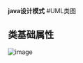 <b>java设计模式</b>
#UML类图
## 类基础属性
![image](https://user-images.githubusercontent.com/45549341/138205073-74939791-9da2-44cf-b1e8-2cb4e6c6a2ee.png)



